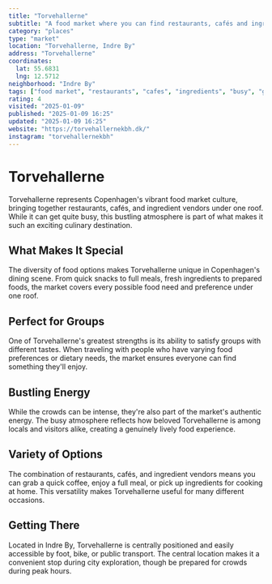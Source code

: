 ```yaml
---
title: "Torvehallerne"
subtitle: "A food market where you can find restaurants, cafés and ingredients. Usually very busy though but perfect for a group where everyone has different taste in food."
category: "places"
type: "market"
location: "Torvehallerne, Indre By"
address: "Torvehallerne"
coordinates:
  lat: 55.6831
  lng: 12.5712
neighborhood: "Indre By"
tags: ["food market", "restaurants", "cafes", "ingredients", "busy", "group dining", "variety"]
rating: 4
visited: "2025-01-09"
published: "2025-01-09 16:25"
updated: "2025-01-09 16:25"
website: "https://torvehallernekbh.dk/"
instagram: "torvehallernekbh"
---
```


# Torvehallerne

Torvehallerne represents Copenhagen's vibrant food market culture, bringing together restaurants, cafés, and ingredient vendors under one roof. While it can get quite busy, this bustling atmosphere is part of what makes it such an exciting culinary destination.

## What Makes It Special

The diversity of food options makes Torvehallerne unique in Copenhagen's dining scene. From quick snacks to full meals, fresh ingredients to prepared foods, the market covers every possible food need and preference under one roof.

## Perfect for Groups

One of Torvehallerne's greatest strengths is its ability to satisfy groups with different tastes. When traveling with people who have varying food preferences or dietary needs, the market ensures everyone can find something they'll enjoy.

## Bustling Energy

While the crowds can be intense, they're also part of the market's authentic energy. The busy atmosphere reflects how beloved Torvehallerne is among locals and visitors alike, creating a genuinely lively food experience.

## Variety of Options

The combination of restaurants, cafés, and ingredient vendors means you can grab a quick coffee, enjoy a full meal, or pick up ingredients for cooking at home. This versatility makes Torvehallerne useful for many different occasions.

## Getting There

Located in Indre By, Torvehallerne is centrally positioned and easily accessible by foot, bike, or public transport. The central location makes it a convenient stop during city exploration, though be prepared for crowds during peak hours.